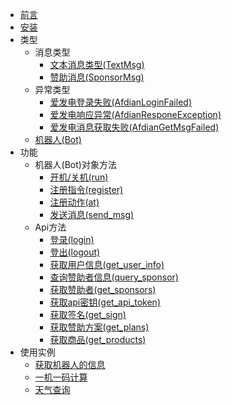 * [前言](/README.md)
* [安装](/docs/安装.md)
* 类型
  * 消息类型
    * [文本消息类型(TextMsg)](/docs/types/msg/textmsg.md)
    * [赞助消息(SponsorMsg)](/docs/types/msg/sponsor_msg.md)
  * 异常类型
    * [爱发电登录失败(AfdianLoginFailed)](/docs/types/exceptions/AfdianLoginFailed.md)
    * [爱发电响应异常(AfdianResponeException)](/docs/types/exceptions/AfdianResponeException.md)
    * [爱发电消息获取失败(AfdianGetMsgFailed)](/docs/types/exceptions/AfdianGetMsgFailed.md)
  * [机器人(Bot)](docs/types/bot.md)
* 功能
  * 机器人(Bot)对象方法
    * [开机/关机(run)](/docs/funcs/bot/开机.md)
    * [注册指令(register)](/docs/funcs/bot/注册一个指令.md)
    * [注册动作(at)](/docs/funcs/bot/注册动作.md)
    * [发送消息(send_msg)](/docs/funcs/bot/发送消息.md)
  * Api方法
    * [登录(login)](/docs/funcs/api/登录.md)
    * [登出(logout)](/docs/funcs/api/登出.md)
    * [获取用户信息(get_user_info)](/docs/funcs/api/获取用户信息.md)
    * [查询赞助者信息(query_sponsor)](/docs/funcs/api/查询赞助者信息.md)
    * [获取赞助者(get_sponsors)](/docs/funcs/api/获取赞助者.md)
    * [获取api密钥(get_api_token)](/docs/funcs/api/获取api密钥.md)
    * [获取签名(get_sign)](docs/funcs/api/获取签名.md)
    * [获取赞助方案(get_plans)](/docs/funcs/api/获取赞助方案.md)
    * [获取商品(get_products)](/docs/funcs/api/获取商品.md)
* 使用实例
  * [获取机器人的信息](/docs/example/获取机器人的信息.md)
  * [一机一码计算](/docs/example/一机一码计算.md)
  * [天气查询](/docs/example/天气查询.md)